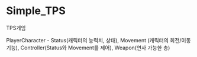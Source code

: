 # Simple_TPS
TPS게임 

PlayerCharacter - Status(캐릭터의 능력치, 상태), Movement (캐릭터의 회전/이동기능), Controller(Status와 Movement를 제어), Weapon(연사 가능한 총)